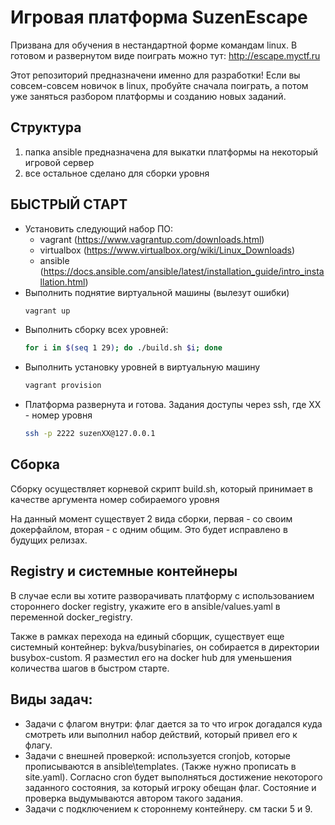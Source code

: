 # Игровая платформа SuzenEscape

Призвана для обучения в нестандартной форме командам linux.
В готовом и развернутом виде поиграть можно тут: http://escape.myctf.ru

Этот репозиторий предназначени именно для разработки! Если вы совсем-совсем новичок в linux, пробуйте сначала поиграть,
а потом уже заняться разбором платформы и созданию новых заданий.

## Структура

1) папка ansible предназначена для выкатки платформы на некоторый игровой сервер
2) все остальное сделано для сборки уровня

## БЫСТРЫЙ СТАРТ

* Установить следующий набор ПО:
  * vagrant (https://www.vagrantup.com/downloads.html)
  * virtualbox (https://www.virtualbox.org/wiki/Linux_Downloads)
  * ansible (https://docs.ansible.com/ansible/latest/installation_guide/intro_installation.html)
* Выполнить поднятие виртуальной машины (вылезут ошибки)
  ```bash
  vagrant up
  ```
* Выполнить сборку всех уровней:
  ```bash
  for i in $(seq 1 29); do ./build.sh $i; done
  ```
* Выполнить установку уровней в виртуальную машину
  ```bash
  vagrant provision
  ```
* Платформа развернута и готова. Задания доступы через ssh, где XX - номер уровня
  ```bash
  ssh -p 2222 suzenXX@127.0.0.1
  ```

## Сборка

Сборку осуществляет корневой скрипт build.sh, который принимает в качестве аргумента номер собираемого уровня

На данный момент существует 2 вида сборки, первая - со своим докерфайлом,
вторая - с одним общим. Это будет исправлено в будущих релизах.

## Registry и системные контейнеры

В случае если вы хотите разворачивать платформу с использованием стороннего docker registry, укажите его в
ansible/values.yaml в переменной docker_registry.

Также в рамках перехода на единый сборщик, существует еще системный контейнер: bykva/busybinaries,
он собирается в директории busybox-custom. Я разместил его на docker hub для уменьшения количества шагов в быстром старте.

## Виды задач:

* Задачи с флагом внутри: флаг дается за то что игрок догадался куда смотреть или выполнил набор действий,
  который привел его к флагу.
* Задачи с внешней проверкой: используется cronjob, которые прописываются в ansible\templates.
  (Также нужно прописать в site.yaml). Согласно cron будет выполняться достижение некоторого заданного состояния,
  за который игроку обещан флаг. Состояние и проверка выдумываются автором такого задания.
* Задачи с подключением к стороннему контейнеру. см таски 5 и 9.
